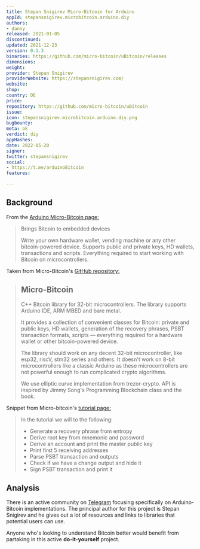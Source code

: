 ```yaml
---
title: Stepan Snigirev Micro-Bitcoin for Arduino
appId: stepansnigirev.microbitcoin.arduino.diy
authors:
- danny
released: 2021-01-05
discontinued: 
updated: 2021-12-23
version: 0.1.3
binaries: https://github.com/micro-bitcoin/uBitcoin/releases
dimensions: 
weight: 
provider: Stepan Snigirev
providerWebsite: https://stepansnigirev.com/
website: 
shop: 
country: DE
price: 
repository: https://github.com/micro-bitcoin/uBitcoin
issue: 
icon: stepansnigirev.microbitcoin.arduino.diy.png
bugbounty: 
meta: ok
verdict: diy
appHashes: 
date: 2022-05-20
signer: 
twitter: stepansnigirev
social:
- https://t.me/arduinoBitcoin
features: 

---
```


## Background 

From the [Arduino Micro-Bitcoin page:](https://www.arduino.cc/reference/en/libraries/ubitcoin/) 

> Brings Bitcoin to embedded devices
>
> Write your own hardware wallet, vending machine or any other bitcoin-powered device. Supports public and private keys, HD wallets, transactions and scripts. Everything required to start working with Bitcoin on microcontrollers.

Taken from Micro-Bitcoin's [GitHub repository:](https://github.com/micro-bitcoin/uBitcoin)

> ## Micro-Bitcoin
>
> C++ Bitcoin library for 32-bit microcontrollers. The library supports Arduino IDE, ARM MBED and bare metal.
> 
> It provides a collection of convenient classes for Bitcoin: private and public keys, HD wallets, generation of the recovery phrases, PSBT transaction formats, scripts — everything required for a hardware wallet or other bitcoin-powered device.
>
> The library should work on any decent 32-bit microcontroller, like esp32, riscV, stm32 series and others. It doesn't work on 8-bit microcontrollers like a classic Arduino as these microcontrollers are not powerful enough to run complicated crypto algorithms.
>
> We use elliptic curve implementation from trezor-crypto. API is inspired by Jimmy Song's Programming Blockchain class and the book.

Snippet from Micro-bitcoin's [tutorial page:](https://micro-bitcoin.github.io/#/tutorial/README)

> In the tutorial we will to the following:
> 
> - Generate a recovery phrase from entropy
> - Derive root key from mnemonic and password
> - Derive an account and print the master public key
> - Print first 5 receiving addresses
> - Parse PSBT transaction and outputs
> - Check if we have a change output and hide it
> - Sign PSBT transaction and print it

## Analysis 

There is an active community on [Telegram](https://t.me/arduinoBitcoin) focusing specifically on Arduino-Bitcoin implementations. The principal author for this project is Stepan Snigirev and he gives out a lot of resources and links to libraries that potential users can use. 

Anyone who's looking to understand Bitcoin better would benefit from partaking in this active **do-it-yourself** project. 

